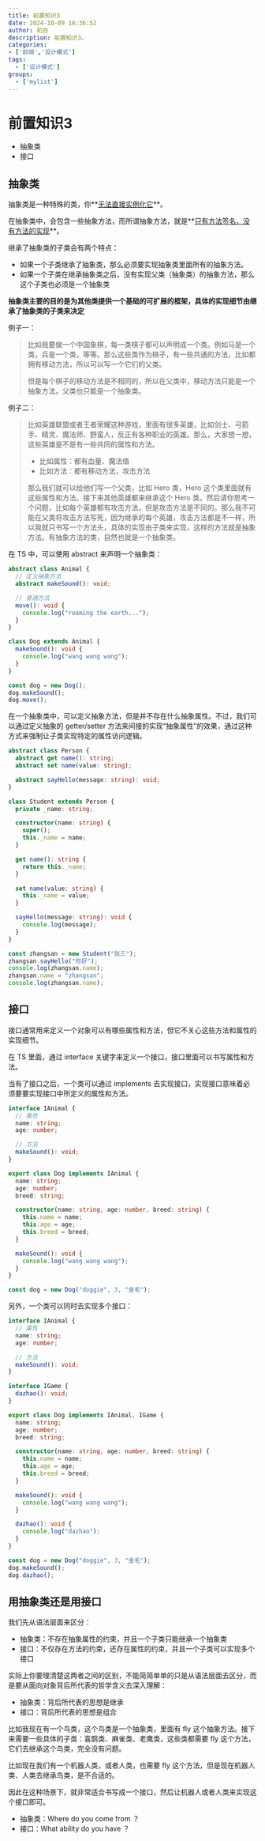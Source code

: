 ```yaml
---
title: 前置知识3
date: 2024-10-09 16:36:52
author: 初白
description: 前置知识3。
categories:
- ['前端','设计模式']
tags:
  - ['设计模式']
groups: 
  - ['mylist']
---
```



# 前置知识3

- 抽象类
- 接口



## 抽象类

抽象类是一种特殊的类，你**<u>无法直接实例化它</u>**。

在抽象类中，会包含一些抽象方法，而所谓抽象方法，就是**<u>只有方法签名，没有方法的实现</u>**。

继承了抽象类的子类会有两个特点：

- 如果一个子类继承了抽象类，那么必须要实现抽象类里面所有的抽象方法。
- 如果一个子类在继承抽象类之后，没有实现父类（抽象类）的抽象方法，那么这个子类也必须是一个抽象类

**抽象类主要的目的是为其他类提供一个基础的可扩展的框架，具体的实现细节由继承了抽象类的子类来决定**

例子一：

>比如我要做一个中国象棋，每一类棋子都可以声明成一个类。例如马是一个类，兵是一个类，等等。那么这些类作为棋子，有一些共通的方法，比如都拥有移动方法，所以可以写一个它们的父类。
>
>但是每个棋子的移动方法是不相同的，所以在父类中，移动方法只能是一个抽象方法。父类也只能是一个抽象类。

例子二：

>比如英雄联盟或者王者荣耀这种游戏，里面有很多英雄，比如剑士、弓箭手、精灵、魔法师、野蛮人，反正有各种职业的英雄。那么，大家想一想，这些英雄是不是有一些共同的属性和方法。
>
>- 比如属性：都有血量、魔法值
>- 比如方法：都有移动方法，攻击方法
>
>那么我们就可以给他们写一个父类，比如 Hero 类，Hero 这个类里面就有这些属性和方法。接下来其他英雄都来继承这个 Hero 类。然后请你思考一个问题，比如每个英雄都有攻击方法，但是攻击方法是不同的。那么我不可能在父类将攻击方法写死，因为继承的每个英雄，攻击方法都是不一样，所以我就只书写一个方法头，具体的实现由子类来实现，这样的方法就是抽象方法。有抽象方法的类，自然也就是一个抽象类。

在 TS 中，可以使用 abstract 来声明一个抽象类：

```ts
abstract class Animal {
  // 定义抽象方法
  abstract makeSound(): void;

  // 普通方法
  move(): void {
    console.log("roaming the earth...");
  }
}

class Dog extends Animal {
  makeSound(): void {
    console.log("wang wang wang");
  }
}

const dog = new Dog();
dog.makeSound();
dog.move();
```



在一个抽象类中，可以定义抽象方法，但是并不存在什么抽象属性。不过，我们可以通过定义抽象的 getter/setter 方法来间接的实现“抽象属性”的效果，通过这种方式来强制让子类实现特定的属性访问逻辑。

```ts
abstract class Person {
  abstract get name(): string;
  abstract set name(value: string);

  abstract sayHello(message: string): void;
}

class Student extends Person {
  private _name: string;

  constructor(name: string) {
    super();
    this._name = name;
  }

  get name(): string {
    return this._name;
  }

  set name(value: string) {
    this._name = value;
  }

  sayHello(message: string): void {
    console.log(message);
  }
}

const zhangsan = new Student("张三");
zhangsan.sayHello("你好");
console.log(zhangsan.name);
zhangsan.name = "zhangsan";
console.log(zhangsan.name);
```



## 接口

接口通常用来定义一个对象可以有哪些属性和方法，但它不关心这些方法和属性的实现细节。

在 TS 里面，通过 interface 关键字来定义一个接口，接口里面可以书写属性和方法。

当有了接口之后，一个类可以通过 implements 去实现接口，实现接口意味着必须要要实现接口中所定义的属性和方法。

```ts
interface IAnimal {
  // 属性
  name: string;
  age: number;

  // 方法
  makeSound(): void;
}

export class Dog implements IAnimal {
  name: string;
  age: number;
  breed: string;

  constructor(name: string, age: number, breed: string) {
    this.name = name;
    this.age = age;
    this.breed = breed;
  }

  makeSound(): void {
    console.log("wang wang wang");
  }
}

const dog = new Dog("doggie", 3, "金毛");
```

另外，一个类可以同时去实现多个接口：

```ts
interface IAnimal {
  // 属性
  name: string;
  age: number;

  // 方法
  makeSound(): void;
}

interface IGame {
  dazhao(): void;
}

export class Dog implements IAnimal, IGame {
  name: string;
  age: number;
  breed: string;

  constructor(name: string, age: number, breed: string) {
    this.name = name;
    this.age = age;
    this.breed = breed;
  }

  makeSound(): void {
    console.log("wang wang wang");
  }

  dazhao(): void {
    console.log("dazhao");
  }
}

const dog = new Dog("doggie", 3, "金毛");
dog.makeSound();
dog.dazhao();
```



## 用抽象类还是用接口

我们先从语法层面来区分：

- 抽象类：不存在抽象属性的约束，并且一个子类只能继承一个抽象类
- 接口：不仅存在方法的约束，还存在属性的约束，并且一个子类可以实现多个接口

实际上你要理清楚这两者之间的区别，不能简简单单的只是从语法层面去区分，而是要从面向对象背后所代表的哲学含义去深入理解：

- 抽象类：背后所代表的思想是继承
- 接口：背后所代表的思想是组合

比如我现在有一个鸟类，这个鸟类是一个抽象类，里面有 fly 这个抽象方法。接下来需要一些具体的子类：喜鹊类、麻雀类、老鹰类，这些类都需要 fly 这个方法，它们去继承这个鸟类，完全没有问题。

比如现在我们有一个机器人类，或者人类，也需要 fly 这个方法，但是现在机器人类、人类去继承鸟类，是不合适的。

因此在这种场景下，就非常适合书写成一个接口，然后让机器人或者人类来实现这个接口即可。

- 抽象类：Where do you come from ？
- 接口：What ability do you have ？